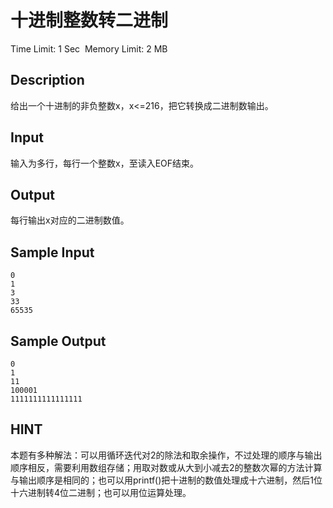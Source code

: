 # 十进制整数转二进制
Time Limit: 1 Sec  Memory Limit: 2 MB


## Description
给出一个十进制的非负整数x，x<=216，把它转换成二进制数输出。

## Input
输入为多行，每行一个整数x，至读入EOF结束。

## Output
每行输出x对应的二进制数值。

## Sample Input
```
0
1
3
33
65535
```
## Sample Output
```
0
1
11
100001
1111111111111111
```

## HINT
本题有多种解法：可以用循环迭代对2的除法和取余操作，不过处理的顺序与输出顺序相反，需要利用数组存储；用取对数或从大到小减去2的整数次幂的方法计算与输出顺序是相同的；也可以用printf()把十进制的数值处理成十六进制，然后1位十六进制转4位二进制；也可以用位运算处理。